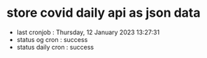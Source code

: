 # store covid daily api as json data

- last cronjob : Thursday, 12 January 2023 13:27:31
- status og cron : success
- status daily cron : success
      
      
